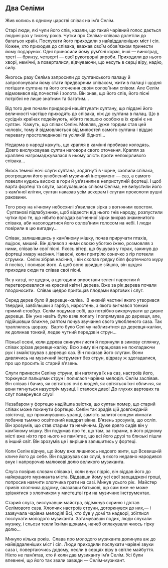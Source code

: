## Два Селіми

Жив колись в одному царстві співак на ім’я Селім.

Старі люди, які чули його спів, казали, що такий чарівний голос дається людині раз у тисячу років.
Чутки про Селіма-співака долетіли до багатьох країн.
Послухати його приходили з найвіддаленіших міст і сіл.
Кожен, хто приходив до співака, вважав своїм обов’язком принести йому подарунок.
Одні приносили йому рум’яні коржі, інші — виноград, треті — бринзу, четверті — свої рукотворні вироби.
Приходили до нього хворі, немічні, а поверталися, відчуваючи, що несуть в серці віру, надію, силу.

Якогось разу Селіма запросили до султанського палацу й запропонували йому стати придворним співаком, жити в палаці і щодня потішати султана та його оточення своїм солов’їним співом.
Але Селім відмовився від почестей і золота.
Він знав, що його спів, його пісні потрібні не лише знатним та багатим...

Від того дня почали придворні нашіптувати султану, що піддані його величності частіше приходять до співака, ніж до султана в палац.
Що в сусідніх країнах подейкують, нібито першою особою в їх країні є не султан.
 Кажуть, що співак Селім.
Мовляв, дуже гордим став цей чоловік, тому й відмовляється від милостей самого султана і віддає перевагу простолюдинові та усілякій бідноті...

Недарма в народі кажуть, що крапля в камінні пробиває колодязь.
Довго вислуховував султан наговори свого оточення.
Крапля за краплею нагромаджувалася в ньому злість проти непокірливого співака...

Якось темної ночі слуги султана, зодягнуті в чорне, схопили співака, розтрощили його улюблений музичний інструмент — саз, а самого повезли кудись високо в гори й ув’язнили в неприступній фортеці.
І щоб варта фортеці та слуги, заслухавшись співом Селіма, не випустили його з кам’яної клітки, султан наказав усім аскерам і слугам проколоти вушні раковини.

Того року на нічному небосхилі з’явилася зірка з вогняним хвостом.
 Султанові підлабузники, щоб відвести від нього гнів народу, розпустили чутки про те, що нібито володар вогненної зірки викрав знаменитого співака, аби насолодитися його солов’їним голосом на небі.
І люди повірили в цю вигадку...

Співак, залишившись у кам’яному мішку, почав приручати птахів, ящірок, мишей.
Він ділився з ними своєю убогою їжею, розмовляв з ними, співав їм свої пісні.
Якось вітер, що бушував у горах, закинув до фортеці хмару насіння.
Навесні, коли пригріло сонечко з гір потекли струмки. 
Селім зібрав насіння, і він скопав грядку біля фортечного муру й посіяв, і поливає його.
А щоб воно швидше зійшло, він щодня приходив сюди та співав свої пісні.

Як у казці, не щодня, а щогодини виростали зелені паростки й перетворювалися на красиві квіти і дерева.
Вже за рік дерева почали плодоносити.
 Співак щедро пригощав плодами вартових і слуг.

Серед дерев було й деревце-каліка.
 В нижній частині якого утворився твердий, завбільшки з гарбуз, наростень, з якого вигнався тонкий прямий стовбур.
Селім подумав собі, що потрібно викорчувати це дивне деревце.
Він уже навіть було взяв лопату і попрямував до деревця, але, підійшовши ближче, раптом почув звучання свого улюбленого саза.
Так траплялось щоразу.
 Варто було Селіму наблизитися до деревця-каліки, як долинав тонкий, ледве чутний передзвін струн...

Пізньої осені, коли дерева скинули листя й поринули в зимову сплячку, співак зрізав деревце-каліку.
Всю зиму він працював не покладаючи рук і змайстрував з деревця саз.
Він показав його слугам.
Вони дивлячись на музичний інструмент без струн, відразу ж здогадалися, про що просить їх старий в’язень.

Слуги принесли Селіму струни, він натягнув їх на саз, настроїв його, торкнувся пальцями струн і полилася чарівна мелодія.
Селім заспівав.
Він співав і бачив, як світяться очі в людей, як світяться їхні обличчя, як вони тягнуться назустріч музиці.
І сталося диво!
До глухих вартових та слуг повернувся слух!

Незабаром у фортецю надійшла звістка, що султан помер, що старий співак може покинути фортецю.
Селім так зрадів цій довгожданій звісточці, що прокинувшись уранці, замість залитої сонцем кімнати побачив тьмяно освітлений квадрат вікна.
В’язень зрозумів, що осліп.
Він зрозумів, що став старим та немічним.
Дуже довго сидів він у кам’яному мішку.
Він подумав про те, що там, за горами, в його рідному місті вже ніхто про нього не пам’ятає, що всі його друзі та близькі пішли в інший світ.
Він зрозумів це і вирішив залишитись у фортеці.

Коли Селім відчув, що йому вже лишилось недовго жити, що Всевишній кличе його до себе.
Він подарував саз слузі, в якого недавно народився внук і напророчив малюкові долю великого музиканта.

Слуга повірив словам співака і, коли внук підріс, він віддав його до найкращого музиканта міста.
Віддавши йому усі свої заощаджені гроші, попросив навчити хлопчика грати на сазі.
Минув усього рік.
 Майстер привів хлопчика додому, сказавши батькові, що сам вже не може зрівнятися з хлопчиком у мистецтві гри на музичних інструментах.

Старий слуга, вислухавши майстра, відімкнув скриню і дістав Селімового саза.
Хлопчик настроїв струни, доторкнувся до них,— і зазвучала чарівна мелодія!
Всі, хто був у домі та надворі, збіглися послухати молодого музиканта.
Затамувавши подих, люди слухали музику, і сльози текли їхніми щоками, начеб оплакували чиюсь гірку долю...

Минуло кілька років.
 Слава про молодого музиканта долинула аж до найвіддаленіших міст і сіл.
Люди приходили послухати чарівні звуки саза і, повертаючись додому, несли в серцях віру в світле майбуття.
Ніхто не пам’ятав, хто й коли дав музиканту ім’я Селім.
Усі були впевнені, що його так звали завжди — Селім-музикант.

